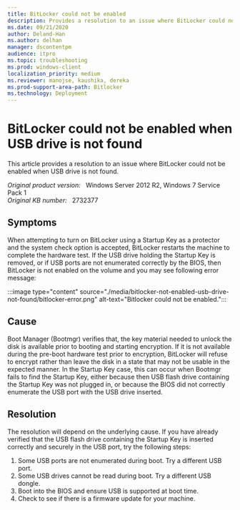 ```yaml
---
title: BitLocker could not be enabled
description: Provides a resolution to an issue where BitLocker could not be enabled when USB drive is not found
ms.date: 09/21/2020
author: Deland-Han
ms.author: delhan 
manager: dscontentpm
audience: itpro
ms.topic: troubleshooting
ms.prod: windows-client
localization_priority: medium
ms.reviewer: manojse, kaushika, dereka
ms.prod-support-area-path: Bitlocker 
ms.technology: Deployment
---
```

# BitLocker could not be enabled when USB drive is not found

This article provides a resolution to an issue where BitLocker could not be enabled when USB drive is not found.

_Original product version:_ &nbsp; Windows Server 2012 R2, Windows 7 Service Pack 1  
_Original KB number:_ &nbsp; 2732377

## Symptoms

When attempting to turn on BitLocker using a Startup Key as a protector and the system check option is accepted, BitLocker restarts the machine to complete the hardware test. If the USB drive holding the Startup Key is removed, or if USB ports are not enumerated correctly by the BIOS, then BitLocker is not enabled on the volume and you may see following error message:

:::image type="content" source="./media/bitlocker-not-enabled-usb-drive-not-found/bitlocker-error.png" alt-text="Bitlocker could not be enabled.":::

## Cause

Boot Manager (Bootmgr) verifies that, the key material needed to unlock the disk is available prior to booting and starting encryption. If it is not available during the pre-boot hardware test prior to encryption, BitLocker will refuse to encrypt rather than leave the disk in a state that may not be usable in the expected manner. In the Startup Key case, this can occur when Bootmgr fails to find the Startup Key, either because then USB flash drive containing the Startup Key was not plugged in, or because the BIOS did not correctly enumerate the USB port with the USB drive inserted.

## Resolution

The resolution will depend on the underlying cause. If you have already verified that the USB flash drive containing the Startup Key is inserted correctly and securely in the USB port, try the following steps:

1. Some USB ports are not enumerated during boot. Try a different USB port.
2. Some USB drives cannot be read during boot. Try a different USB dongle.
3. Boot into the BIOS and ensure USB is supported at boot time.
4. Check to see if there is a firmware update for your machine.
